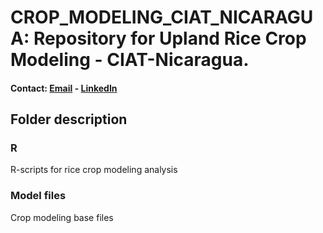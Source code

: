 # CROP_MODELING_CIAT_NICARAGUA: Repository for Upland Rice Crop Modeling - CIAT-Nicaragua.
 
 #### Contact: [Email](mailto:j.r.espinosa@cgiar.org) - [LinkedIn](https://www.linkedin.com/in/jeferson-rodriguez-espinoza-24749625/)
 
 ## Folder description
 ### R
 R-scripts for rice crop modeling analysis
 
 ### Model files
 Crop modeling base files
 
 
 
 
 
 
 
